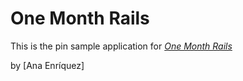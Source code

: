 # One Month Rails 

This is the pin sample application for 
[*One Month Rails*](http://onemonthrails.com)

by [Ana Enríquez]